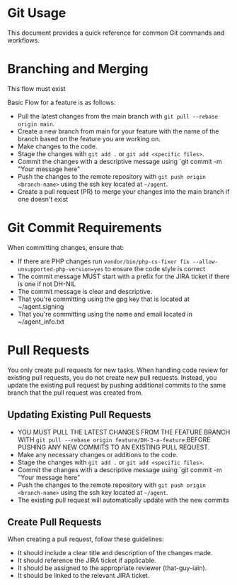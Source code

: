 Git Usage
=========

This document provides a quick reference for common Git commands and workflows.

# Branching and Merging

This flow must exist

Basic Flow for a feature is as follows:

* Pull the latest changes from the main branch with `git pull --rebase origin main`.
* Create a new branch from main for your feature with the name of the branch based on the feature you are working on.
* Make changes to the code.
* Stage the changes with `git add .` or `git add <specific files>`.
* Commit the changes with a descriptive message using `git commit -m "Your message here"
* Push the changes to the remote repository with `git push origin <branch-name>` using the ssh key located at `~/agent`.
* Create a pull request (PR) to merge your changes into the main branch if one doesn't exist

# Git Commit Requirements

When committing changes, ensure that:

* If there are PHP changes run `vendor/bin/php-cs-fixer fix --allow-unsupported-php-version=yes` to ensure the code style is correct
* The commit message MUST start with a prefix for the JIRA ticket if there is one if not DH-NIL
* The commit message is clear and descriptive.
* That you're committing using the gpg key that is located at ~/agent.signing
* That you're committing using the name and email located in ~/agent_info.txt

# Pull Requests

You only create pull requests for new tasks. When handling code review for existing pull requests, you do not create new pull requests. Instead, you update the existing pull request by pushing additional commits to the same branch that the pull request was created from.

## Updating Existing Pull Requests

* YOU MUST PULL THE LATEST CHANGES FROM THE FEATURE BRANCH WITH `git pull --rebase origin feature/DH-3-a-feature` BEFORE PUSHING ANY NEW COMMITS TO AN EXISTING PULL REQUEST.
* Make any necessary changes or additions to the code.
* Stage the changes with `git add .` or `git add <specific files>`.
* Commit the changes with a descriptive message using `git commit -m "Your message here"
* Push the changes to the remote repository with `git push origin <branch-name>` using the ssh key located at `~/agent`.
* The existing pull request will automatically update with the new commits

## Create Pull Requests

When creating a pull request, follow these guidelines:

* It should include a clear title and description of the changes made.
* It should reference the JIRA ticket if applicable.
* It should be assigned to the appropriate reviewer (that-guy-iain).
* It should be linked to the relevant JIRA ticket.
